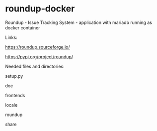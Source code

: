 # roundup-docker
Roundup - Issue Tracking System - application with mariadb running as docker container

Links:

https://roundup.sourceforge.io/

https://pypi.org/project/roundup/

Needed files and directories:

setup.py

doc

frontends

locale

roundup

share
